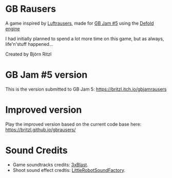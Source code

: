 # GB Rausers
A game inspired by [Luftrausers](http://www.luftrausers.com), made for [GB Jam #5](https://itch.io/jam/gbjam-5) using the [Defold engine](http://www.defold.com)

I had initially planned to spend a lot more time on this game, but as always, life'n'stuff happened...

Created by Björn Ritzl

# GB Jam #5 version
This is the version submitted to GB Jam 5: https://britzl.itch.io/gbjamrausers

# Improved version
Play the improved version based on the current code base here: https://britzl.github.io/gbrausers/

# Sound Credits
* Game soundtracks credits: [3xBlast](https://3xblast.itch.io/).
* Shoot sound effect credtis: [LittleRobotSoundFactory](https://freesound.org/people/LittleRobotSoundFactory/).